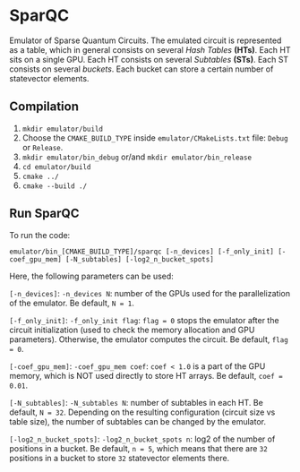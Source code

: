 # SparQC
Emulator of Sparse Quantum Circuits.
The emulated circuit is represented as a table, which in general consists on several _Hash Tables_ **(HTs)**.
Each HT sits on a single GPU.
Each HT consists on several _Subtables_ **(STs)**.
Each ST consists on several _buckets_.
Each bucket can store a certain number of statevector elements.

## Compilation
1. `mkdir emulator/build`
2. Choose the `CMAKE_BUILD_TYPE` inside `emulator/CMakeLists.txt` file: `Debug` or `Release`.
3. `mkdir emulator/bin_debug` or/and `mkdir emulator/bin_release`
4. `cd emulator/build`
5. `cmake ../`
6. `cmake --build ./`

## Run SparQC
To run the code:

`emulator/bin_[CMAKE_BUILD_TYPE]/sparqc [-n_devices] [-f_only_init] [-coef_gpu_mem] [-N_subtables] [-log2_n_bucket_spots]`

Here, the following parameters can be used:

`[-n_devices]`: `-n_devices N`: number of the GPUs used for the parallelization of the emulator. 
Be default, `N = 1`.

`[-f_only_init]`: `-f_only_init flag`: `flag = 0` stops the emulator after the circuit initialization (used to check the memory allocation and GPU parameters). Otherwise, the emulator computes the circuit.
Be default, `flag = 0`.

`[-coef_gpu_mem]`: `-coef_gpu_mem coef`: `coef < 1.0` is a part of the GPU memory, which is NOT used directly to store HT arrays.
Be default, `coef = 0.01`. 

`[-N_subtables]`: `-N_subtables N`: number of subtables in each HT.
Be default, `N = 32`. 
Depending on the resulting configuration (circuit size vs table size), the number of subtables can be changed by the emulator.

`[-log2_n_bucket_spots]`: `-log2_n_bucket_spots n`: log2 of the number of positions in a bucket.
Be default, `n = 5`, which means that there are `32` positions in a bucket to store `32` statevector elements there.





